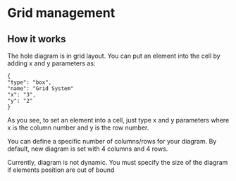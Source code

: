 Grid management
===============

## How it works

The hole diagram is in grid layout. You can put an element into the cell by adding x and y parameters as:
    
    {
    "type": "box",
    "name": "Grid System"
    "x": "3",
    "y": "2"
    }

As you see, to set an element into a cell, just type x and y parameters where x is the column number and y is the row number.


You can define a specific number of columns/rows for your diagram. By default, new diagram is set
with 4 columns and 4 rows.

Currently, diagram is not dynamic. You must specify the size of the diagram if elements position are out of bound 

